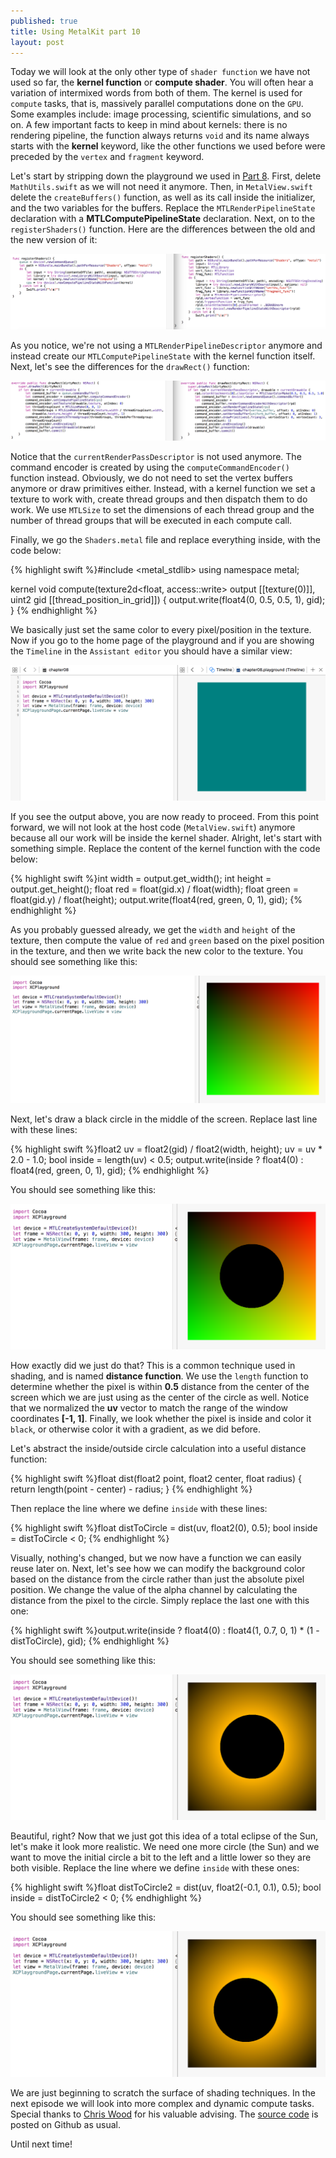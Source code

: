 ```yaml
---
published: true
title: Using MetalKit part 10
layout: post
---
```

Today we will look at the only other type of `shader function` we have not used so far, the __kernel function__ or __compute shader__. You will often hear a variation of intermixed words from both of them. The kernel is used for `compute` tasks, that is, massively parallel computations done on the `GPU`. Some examples include: image processing, scientific simulations, and so on. A few important facts to keep in mind about kernels: there is no rendering pipeline, the function always returns `void` and its name always starts with the __kernel__ keyword, like the other functions we used before were preceded by the `vertex` and `fragment` keyword.

Let's start by stripping down the playground we used in [Part 8](http://mhorga.org/2016/03/07/using-metalkit-part-8.html). First, delete `MathUtils.swift` as we will not need it anymore. Then, in `MetalView.swift` delete the `createBuffers()` function, as well as its call inside the initializer, and the two variables for the buffers. Replace the `MTLRenderPipelineState` declaration with a __MTLComputePipelineState__ declaration. Next, on to the `registerShaders()` function. Here are the differences between the old and the new version of it:

![alt text](https://github.com/Swiftor/Metal/raw/master/images/chapter10_1.png "1")

As you notice, we're not using a `MTLRenderPipelineDescriptor` anymore and instead create our `MTLComputePipelineState` with the kernel function itself. Next, let's see the differences for the `drawRect()` function:

![alt text](https://github.com/Swiftor/Metal/raw/master/images/chapter10_2.png "2")

Notice that the `currentRenderPassDescriptor` is not used anymore. The command encoder is created by using the `computeCommandEncoder()` function instead. Obviously, we do not need to set the vertex buffers anymore or draw primitives either. Instead, with a kernel function we set a texture to work with, create thread groups and then dispatch them to do work. We use `MTLSize` to set the dimensions of each thread group and the number of thread groups that will be executed in each compute call.

Finally, we go the `Shaders.metal` file and replace everything inside, with the code below:

{% highlight swift %}#include <metal_stdlib>
using namespace metal;

kernel void compute(texture2d<float, access::write> output [[texture(0)]],
                    uint2 gid [[thread_position_in_grid]])
{
    output.write(float4(0, 0.5, 0.5, 1), gid);
}
{% endhighlight %}

We basically just set the same color to every pixel/position in the texture. Now if you go to the home page of the playground and if you are showing the `Timeline` in the `Assistant editor` you should have a similar view:

![alt text](https://github.com/Swiftor/Metal/raw/master/images/chapter10_3.png "3")

If you see the output above, you are now ready to proceed. From this point forward, we will not look at the host code (`MetalView.swift`) anymore because all our work will be inside the kernel shader. Alright, let's start with something simple. Replace the content of the kernel function with the code below:

{% highlight swift %}int width = output.get_width();
int height = output.get_height();
float red = float(gid.x) / float(width);
float green = float(gid.y) / float(height);
output.write(float4(red, green, 0, 1), gid);
{% endhighlight %}

As you probably guessed already, we get the `width` and `height` of the texture, then compute the value of `red` and `green` based on the pixel position in the texture, and then we write back the new color to the texture. You should see something like this:

![alt text](https://github.com/Swiftor/Metal/raw/master/images/chapter10_4.png "4")

Next, let's draw a black circle in the middle of the screen. Replace last line with these lines:

{% highlight swift %}float2 uv = float2(gid) / float2(width, height);
uv = uv * 2.0 - 1.0;
bool inside = length(uv) < 0.5;
output.write(inside ? float4(0) : float4(red, green, 0, 1), gid); 
{% endhighlight %}

You should see something like this:

![alt text](https://github.com/Swiftor/Metal/raw/master/images/chapter10_5.png "5")

How exactly did we just do that? This is a common technique used in shading, and is named __distance function__. We use the `length` function to determine whether the pixel is within __0.5__ distance from the center of the screen which we are just using as the center of the circle as well. Notice that we normalized the __uv__ vector to match the range of the window coordinates __[-1, 1]__. Finally, we look whether the pixel is inside and color it `black`, or otherwise color it with a gradient, as we did before.

Let's abstract the inside/outside circle calculation into a useful distance function:

{% highlight swift %}float dist(float2 point, float2 center, float radius)
{
    return length(point - center) - radius;
} 
{% endhighlight %}

Then replace the line where we define `inside` with these lines:

{% highlight swift %}float distToCircle = dist(uv, float2(0), 0.5);
bool inside = distToCircle < 0;
{% endhighlight %}

Visually, nothing's changed, but we now have a function we can easily reuse later on. Next, let's see how we can modify the background color based on the distance from the circle rather than just the absolute pixel position. We change the value of the alpha channel by calculating the distance from the pixel to the circle. Simply replace the last one with this one:

{% highlight swift %}output.write(inside ? float4(0) : float4(1, 0.7, 0, 1) * (1 - distToCircle), gid);
{% endhighlight %}

You should see something like this:

![alt text](https://github.com/Swiftor/Metal/raw/master/images/chapter10_6.png "6")

Beautiful, right? Now that we just got this idea of a total eclipse of the Sun, let's make it look more realistic. We need one more circle (the Sun) and we want to move the initial circle a bit to the left and a little lower so they are both visible. Replace the line where we define `inside` with these ones:

{% highlight swift %}float distToCircle2 = dist(uv, float2(-0.1, 0.1), 0.5);
bool inside = distToCircle2 < 0;
{% endhighlight %}

You should see something like this:

![alt text](https://github.com/Swiftor/Metal/raw/master/images/chapter10_7.png "7")

We are just beginning to scratch the surface of shading techniques. In the next episode we will look into more complex and dynamic compute tasks. Special thanks to [Chris Wood](https://twitter.com/_psonice) for his valuable advising. The [source code](https://github.com/Swiftor/Metal/tree/master/ch10) is posted on Github as usual.

Until next time!